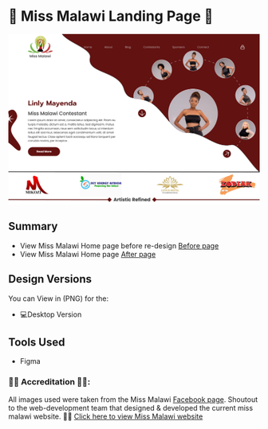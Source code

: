 # 👑 Miss Malawi Landing Page 👑

![desktopui](https://github.com/TendaiPhikiso/missMalawiLandingPage/blob/main/LandingPagePreview.png)

## Summary

* View Miss Malawi Home page before re-design [Before page](https://github.com/TendaiPhikiso/missMalawiLandingPage/blob/main/MissMalawiBefore.png)
* View Miss Malawi Home page  [After page](https://github.com/TendaiPhikiso/missMalawiLandingPage/blob/main/MissMalawiLandingPage.png)

## Design Versions 
You can View in (PNG) for the:

* 💻Desktop Version 

## Tools Used 
* Figma

### 👏🏽 Accreditation 👏🏽:
All images used were taken from the Miss Malawi [Facebook page](https://www.facebook.com/mismalawi). 
Shoutout to the web-development team that designed & developed the current miss malawi website. 👏🏽
[Click here to view Miss Malawi website](https://www.missmalawiofficial.org/)

